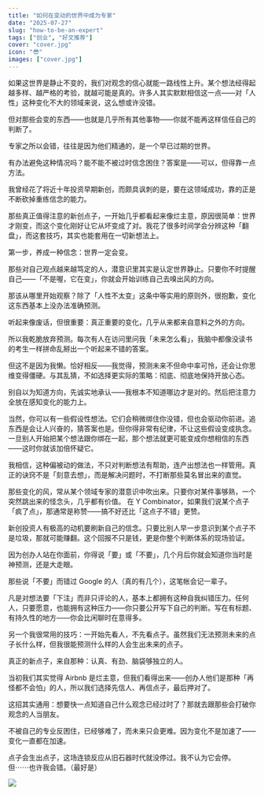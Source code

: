 ```yaml
---
title: "如何在变动的世界中成为专家"
date: "2025-07-27"
slug: "how-to-be-an-expert"
tags: ["创业", "好文推荐"]
cover: "cover.jpg"
icon: "😎"
images: ["cover.jpg"]
---
```

如果这世界是静止不变的，我们对观念的信心就能一路线性上升。某个想法经得起越多样、越严格的考验，就越可能是真的。许多人其实默默相信这一点——对「人性」这种变化不大的领域来说，这么想或许没错。



但对那些会变的东西——也就是几乎所有其他事物——你就不能再这样信任自己的判断了。



专家之所以会错，往往是因为他们精通的，是一个早已过期的世界。



有办法避免这种情况吗？能不能不被过时信念困住？答案是——可以，但得靠一点方法。



我曾经花了将近十年投资早期新创，而颇具讽刺的是，要在这领域成功，靠的正是不断砍掉重练信念的能力。



那些真正值得注意的新创点子，一开始几乎都看起来像烂主意，原因很简单：世界才刚变，而这个变化刚好让它从坏变成了对。我花了很多时间学会分辨这种「翻盘」，而这套技巧，其实也能套用在一切新想法上。



第一步，养成一种信念：世界一定会变。



那些对自己观点越来越笃定的人，潜意识里其实是认定世界静止。只要你不时提醒自己——「不是喔，它在变」，你就会开始训练自己去嗅出风的方向。



那该从哪里开始观察？除了「人性不太变」这条中等实用的原则外，很抱歉，变化这东西基本上没办法准确预测。



听起来像废话，但很重要：真正重要的变化，几乎从来都来自意料之外的方向。



所以我乾脆放弃预测。每次有人在访问里问我「未来怎么看」，我脑中都像没读书的考生一样拼命乱掰出一个听起来不错的答案。



但这不是因为我懒。恰好相反——我觉得，预测未来不但命中率可怜，还会让你思维变得僵硬。与其乱猜，不如选择更实际的策略：彻底、彻底地保持开放心态。



别自以为知道方向，先诚实地承认——我根本不知道哪边才是对的。然后把注意力全放在感知变化的能力上。



当然，你可以有一些假设性想法。它们会稍微绑住你没错，但也会驱动你前进。追东西是会让人兴奋的，猜答案也是。但你得非常有纪律，不让这些假设变成执念。
一旦别人开始把某个想法跟你绑在一起，那个想法就更可能变成你想相信的东西——这时你就该加倍怀疑它。



我相信，这种偏被动的做法，不只对判断想法有帮助，连产出想法也一样管用。真正的诀窍不是「刻意去想」，而是解决问题时，不打断那些莫名冒出来的直觉。



那些变化的风，常从某个领域专家的潜意识中吹出来。只要你对某件事够熟，一个突然跳出来的怪念头，几乎都有价值。
在 Y Combinator，如果我们说某个点子「疯了点」，那通常是称赞——搞不好还比「这点子不错」更赞。



新创投资人有极高的动机要刷新自己的信念。只要比别人早一步意识到某个点子不是垃圾，那就可能赚翻。这个回报不只是钱，更是你整个判断体系的现场验证。



因为创办人站在你面前，你得说「要」或「不要」，几个月后你就会知道你当时是神预测，还是大走眼。



那些说「不要」而错过 Google 的人（真的有几个），这笔帐会记一辈子。



凡是对想法要「下注」而非只评论的人，基本上都拥有这种自我纠错压力。任何人，只要愿意，也能拥有这种压力——你只要公开写下自己的判断。写在有标题、有持久性的地方——你会比闲聊时在意得多。



另一个我很常用的技巧：一开始先看人，不先看点子。虽然我们无法预测未来的点子长什么样，但我很能预测什么样的人会生出未来的点子。



真正的新点子，来自那种：认真、有劲、脑袋够独立的人。



当初我们其实觉得 Airbnb 是烂主意，但我们看得出来——创办人他们是那种「再怪都不会怕」的人，所以我们选择先信人、再信点子，最后押对了。



这招其实通用：想要快一点知道自己什么观念已经过时了？那就去跟那些会打破你观念的人当朋友。



不被自己的专业反困住，已经够难了，而未来只会更难。因为变化不是加速了——变化一直都在加速。



点子会生出点子，这场连锁反应从旧石器时代就没停过。我不认为它会停。
但⋯⋯也许我会错。（最好是）




![](https://prod-files-secure.s3.us-west-2.amazonaws.com/112d0858-5090-4d34-a606-b75eb8d65fd2/46476355-9cf3-4e99-9b7a-3531bc426380/1000202064.png?X-Amz-Algorithm=AWS4-HMAC-SHA256&X-Amz-Content-Sha256=UNSIGNED-PAYLOAD&X-Amz-Credential=ASIAZI2LB466736ZBMMX%2F20250820%2Fus-west-2%2Fs3%2Faws4_request&X-Amz-Date=20250820T101414Z&X-Amz-Expires=3600&X-Amz-Security-Token=IQoJb3JpZ2luX2VjEIr%2F%2F%2F%2F%2F%2F%2F%2F%2F%2FwEaCXVzLXdlc3QtMiJIMEYCIQD9ypaKoVBsqaJHj7aCA8THjehanPzCfkPG%2F10IdqsxhQIhAKJWaxf13Dbo5QtX11vvk209WQYF3DDeDFWRMIhGpqHgKogECNP%2F%2F%2F%2F%2F%2F%2F%2F%2F%2FwEQABoMNjM3NDIzMTgzODA1IgzhHrSH7jbFH4Az4goq3ANcXyujBmDm3do84PrgPiwGdkpJK90g8WYEKjz2NMq4QGl3YHNaKarKcLb%2BDGclzVE5Dwv1UJAQRtH%2BvxUdhww5vukSQDJPHLK%2F5mf4E1IdCrd3bTkPNHoFOQ7Rv8YCeY040H3dQtWh%2Bm78yK6QEkd2aG8WsHVQIgyVJBGORVtx5gNsvXo3h1fMYSzWlYZpwZ6ozAfKFhK8tkAdMllUclyBSc%2B5W4uONKDI9%2BfGKkrNi60UlwFzZSBpYNdArb%2Bp0FWnxNPq8HfToAD7tBVB62W%2BZMDlbQAZWie1jIrN96aUlouetsNQGD4UuQ74qSec4gHHH3nfQKVq1yjakZMl74QRkBSnCA3fbJAiKrCd347DvAwJjojZKgBxXNA6LhkmDOWWKF4oHx7pVjSue8dn7JvOcl%2F1EGGp5VSB0HQEold1JuBbPOtivMpOLFC3h5FeQeE4CcxO1qmUt6kuK0y6bl%2Bb6leAYnaPNvpAXX2xpVmpdwSCtAz9D%2BBD%2B2L3zSvGJV3GP9HXUxlzfk7ImsQb30qqVun5BmFyIxS%2B5NJn9CpIYLjVdC0jx5hDAG1kZ29Q%2FnnfsQ4YS2eXr%2FpIErD1%2FRplbahiYsuOKo5uZRVLjAg908XTRwQWes00%2FJhTBTD9r5bFBjqkAVvw3mag43IDrMRnvUaWeJouMEX8iNOED6Gpwjqk%2FkicceCpMMitExI8K%2FxSW8zjrECnLPWPb9UwQBVkbVVJlKkLvMiW0Mke2e1g42gN3UV6QsOx%2BkAjwVJshEnTdaO6I38CYYwr1u1dQfysZqpQtovkuVT3%2BoPLcWRyS3gVp6doZS2gnCVMsx5roTNLyHmweMH3dZ%2FBP0xJD341mJWLmG5LU8ra&X-Amz-Signature=249f197058496b27cbb96fb3445640b2f76ca802d4af5db0cf08acb19b505f66&X-Amz-SignedHeaders=host&x-amz-checksum-mode=ENABLED&x-id=GetObject)

